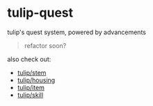 # tulip-quest

tulip's quest system, powered by advancements

> refactor soon?

also check out:
- [tulip/stem](https://github.com/tulip-mc/stem)
- [tulip/housing](https://github.com/tulip-mc/housing)
- [tulip/item](https://github.com/tulip-mc/item)
- [tulip/skill](https://github.com/tulip-mc/skill)